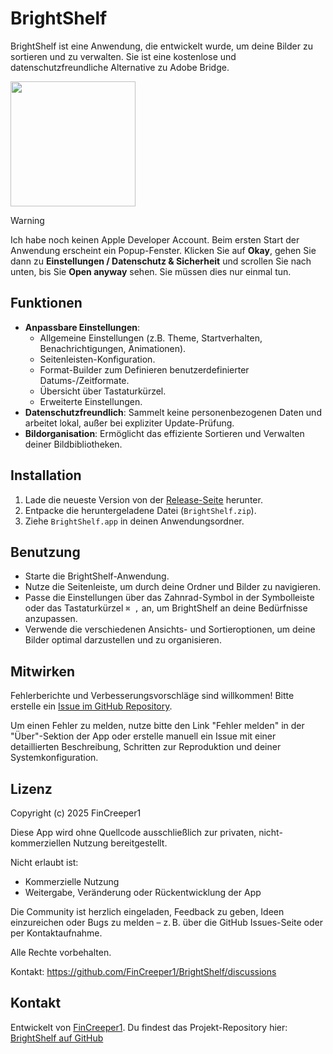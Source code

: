 # BrightShelf

BrightShelf ist eine Anwendung, die entwickelt wurde, um deine Bilder zu sortieren und zu verwalten. Sie ist eine kostenlose und datenschutzfreundliche Alternative zu Adobe Bridge.

<a href="https://github.com/FinCreeper1/BrightShelf/releases/download/v1.5.3/BrightShelf.zip" target="_self"><img width="200" src="https://www.adviksoft.com/blog/wp-content/uploads/2023/09/editor_download_mac.png" /></a>

> [!WARNING]
> Ich habe noch keinen Apple Developer Account. Beim ersten Start der Anwendung erscheint ein Popup-Fenster. Klicken Sie auf **Okay**, gehen Sie dann zu **Einstellungen \/ Datenschutz & Sicherheit** und scrollen Sie nach unten, bis Sie **Open anyway** sehen. Sie müssen dies nur einmal tun.
>

## Funktionen

*   **Anpassbare Einstellungen**:
    *   Allgemeine Einstellungen (z.B. Theme, Startverhalten, Benachrichtigungen, Animationen).
    *   Seitenleisten-Konfiguration.
    *   Format-Builder zum Definieren benutzerdefinierter Datums-/Zeitformate.
    *   Übersicht über Tastaturkürzel.
    *   Erweiterte Einstellungen.
*   **Datenschutzfreundlich**: Sammelt keine personenbezogenen Daten und arbeitet lokal, außer bei expliziter Update-Prüfung.
*   **Bildorganisation**: Ermöglicht das effiziente Sortieren und Verwalten deiner Bildbibliotheken.

## Installation

1.  Lade die neueste Version von der [Release-Seite](https://github.com/FinCreeper1/BrightShelf/releases) herunter.
2.  Entpacke die heruntergeladene Datei (`BrightShelf.zip`).
3.  Ziehe `BrightShelf.app` in deinen Anwendungsordner.

## Benutzung

*   Starte die BrightShelf-Anwendung.
*   Nutze die Seitenleiste, um durch deine Ordner und Bilder zu navigieren.
*   Passe die Einstellungen über das Zahnrad-Symbol in der Symbolleiste oder das Tastaturkürzel `⌘ ,` an, um BrightShelf an deine Bedürfnisse anzupassen.
*   Verwende die verschiedenen Ansichts- und Sortieroptionen, um deine Bilder optimal darzustellen und zu organisieren.

## Mitwirken

Fehlerberichte und Verbesserungsvorschläge sind willkommen! Bitte erstelle ein [Issue im GitHub Repository](https://github.com/FinCreeper1/BrightShelf/issues/new/choose).

Um einen Fehler zu melden, nutze bitte den Link "Fehler melden" in der "Über"-Sektion der App oder erstelle manuell ein Issue mit einer detaillierten Beschreibung, Schritten zur Reproduktion und deiner Systemkonfiguration.

## Lizenz

Copyright (c) 2025 FinCreeper1

Diese App wird ohne Quellcode ausschließlich zur privaten, nicht-kommerziellen Nutzung bereitgestellt.

Nicht erlaubt ist:
- Kommerzielle Nutzung
- Weitergabe, Veränderung oder Rückentwicklung der App

Die Community ist herzlich eingeladen, Feedback zu geben, Ideen einzureichen oder Bugs zu melden – z. B. über die GitHub Issues-Seite oder per Kontaktaufnahme.

Alle Rechte vorbehalten.

Kontakt: https://github.com/FinCreeper1/BrightShelf/discussions

## Kontakt

Entwickelt von [FinCreeper1](https://github.com/FinCreeper1).
Du findest das Projekt-Repository hier: [BrightShelf auf GitHub](https://github.com/FinCreeper1/BrightShelf)
